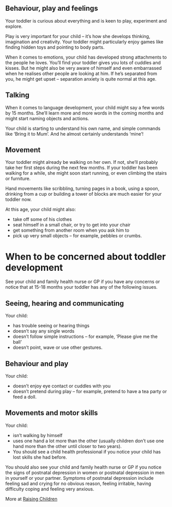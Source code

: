 ## Behaviour, play and feelings
Your toddler is curious about everything and is keen to play, experiment and explore.

Play is very important for your child – it’s how she develops thinking, imagination and creativity. Your toddler might particularly enjoy games like finding hidden toys and pointing to body parts.

When it comes to emotions, your child has developed strong attachments to the people he loves. You’ll find your toddler gives you lots of cuddles and kisses. But he might also be very aware of himself and even embarrassed when he realises other people are looking at him. If he’s separated from you, he might get upset – separation anxiety is quite normal at this age.

## Talking 
When it comes to language development, your child might say a few words by 15 months. She’ll learn more and more words in the coming months and might start naming objects and actions.

Your child is starting to understand his own name, and simple commands like ‘Bring it to Mum’. And he almost certainly understands ‘mine’!

## Movement 
Your toddler might already be walking on her own. If not, she’ll probably take her first steps during the next few months. If your toddler has been walking for a while, she might soon start running, or even climbing the stairs or furniture.

Hand movements like scribbling, turning pages in a book, using a spoon, drinking from a cup or building a tower of blocks are much easier for your toddler now.

At this age, your child might also:
- take off some of his clothes
- seat himself in a small chair, or try to get into your chair
- get something from another room when you ask him to
- pick up very small objects – for example, pebbles or crumbs.

# When to be concerned about toddler development
See your child and family health nurse or GP if you have any concerns or notice that at 15-18 months your toddler has any of the following issues.

## Seeing, hearing and communicating
Your child:
- has trouble seeing or hearing things
- doesn’t say any single words
- doesn’t follow simple instructions – for example, ‘Please give me the ball’
- doesn’t point, wave or use other gestures.

## Behaviour and play 
Your child:
- doesn’t enjoy eye contact or cuddles with you
- doesn’t pretend during play – for example, pretend to have a tea party or feed a doll.

## Movements and motor skills
Your child:
- isn’t walking by himself
- uses one hand a lot more than the other (usually children don’t use one hand more than the other until closer to two years).
- You should see a child health professional if you notice your child has lost skills she had before.

You should also see your child and family health nurse or GP if you notice the signs of postnatal depression in women or postnatal depression in men in yourself or your partner. Symptoms of postnatal depression include feeling sad and crying for no obvious reason, feeling irritable, having difficulty coping and feeling very anxious.

More at [Raising Children](http://raisingchildren.net.au/articles/child_development_15-18_months.html/context/563)
